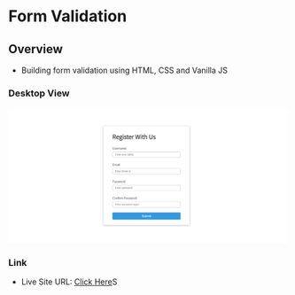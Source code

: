 # Form Validation

## Overview

- Building form validation using HTML, CSS and Vanilla JS

### Desktop View

![](./img/Capture.PNG)

### Link

- Live Site URL: [Click Here](https://form-validation-vanilla-js.netlify.app/)S
